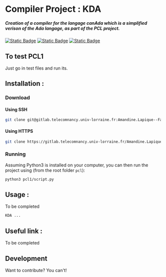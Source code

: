 # Compiler Project : KDA
##### Creation of a compiler for the langage canAda which is a simplified verison of the Ada langage, as part of the PCL project.

[![Static Badge](https://img.shields.io/badge/Licence-MIT-blue?logo=data:image/svg+xml;base64,PD94bWwgdmVyc2lvbj0iMS4wIiBlbmNvZGluZz0idXRmLTgiPz4KPCEtLXphei0tPgo8c3ZnIHhtbG5zPSJodHRwOi8vd3d3LnczLm9yZy8yMDAwL3N2ZyIgaGVpZ2h0PSIxNjYiIHdpZHRoPSIzMjEiPgo8ZyBzdHJva2Utd2lkdGg9IjM1IiBzdHJva2U9IiNBMzFGMzQiPgo8cGF0aCBkPSJtMTcuNSwwdjE2Nm01Ny0xNjZ2MTEzbTU3LTExM3YxNjZtNTctMTY2djMzbTU4LDIwdjExMyIvPgo8cGF0aCBkPSJtMTg4LjUsNTN2MTEzIiBzdHJva2U9IiM4QThCOEMiLz4KPHBhdGggZD0ibTIyOSwxNi41aDkyIiBzdHJva2Utd2lkdGg9IjMzIi8+CjwvZz4KPC9zdmc+Cg==)](https://en.wikipedia.org/wiki/MIT_License)
[![Static Badge](https://img.shields.io/badge/-Python-yellow?logo=python&logoColor=white)](https://www.python.org)
[![Static Badge](https://img.shields.io/badge/-C-A8B9CC?logo=C&logoColor=white)](https://www.iso.org/standard/74528.html)

## To test PCL1
Just go in test files and run its.

## Installation : 
### Download
#### Using SSH
```sh
git clone git@gitlab.telecomnancy.univ-lorraine.fr:Amandine.Lapique--Favre/pcl.git
```


#### Using HTTPS
```sh
git clone https://gitlab.telecomnancy.univ-lorraine.fr/Amandine.Lapique--Favre/pcl.git
```

### Running

Assuming Python3 is installed on your computer, you can then run the project using (from the root folder `pcl`):
```sh
python3 pcl1/script.py
```

## Usage : 
To be completed

```sh
KDA ... 
```

## Useful link : 
To be completed

## Development
Want to contribute? You can't!
